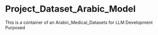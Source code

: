# Project_Dataset_Arabic_Model
This is a container of an Arabic_Medical_Datasets for LLM Development Purposed 
